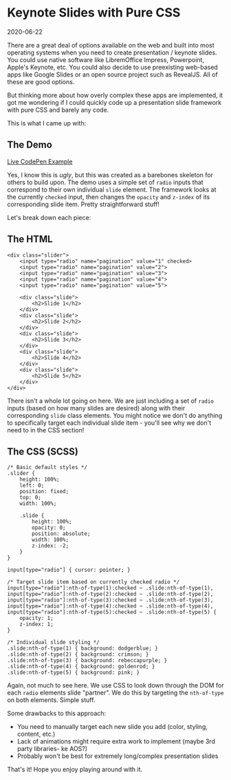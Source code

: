 # Keynote Slides with Pure CSS

2020-06-22

There are a great deal of options available on the web and built into most operating systems when you need to create presentation / keynote slides. You could use native software like LibremOffice Impress, Powerpoint, Apple's Keynote, etc. You could also decide to use preexisting web-based apps like Google Slides or an open source project such as RevealJS. All of these are good options.

But thinking more about how overly complex these apps are implemented, it got me wondering if I could quickly code up a presentation slide framework with pure CSS and barely any code.

This is what I came up with:

## The Demo

[Live CodePen Example](https://codepen.io/bradleytaunt/pen/jOWBJZb)

Yes, I know this is _ugly_, but this was created as a barebones skeleton for others to build upon. The demo uses a simple set of `radio` inputs that correspond to their own individual `slide` element. The framework looks at the currently `checked` input, then changes the `opacity` and `z-index` of its corresponding slide item. Pretty straightforward stuff!

Let's break down each piece:

## The HTML


    <div class="slider">
        <input type="radio" name="pagination" value="1" checked>
        <input type="radio" name="pagination" value="2">
        <input type="radio" name="pagination" value="3">
        <input type="radio" name="pagination" value="4">
        <input type="radio" name="pagination" value="5">
    
        <div class="slide">
            <h2>Slide 1</h2>
        </div>
        <div class="slide">
            <h2>Slide 2</h2>
        </div>
        <div class="slide">
            <h2>Slide 3</h2>
        </div>
        <div class="slide">
            <h2>Slide 4</h2>
        </div>
        <div class="slide">
            <h2>Slide 5</h2>
        </div>
    </div>


There isn't a whole lot going on here. We are just including a set of `radio` inputs (based on how many slides are desired) along with their corresponding `slide` class elements. You might notice we don't do anything to specifically target each individual slide item - you'll see why we don't need to in the CSS section!

## The CSS (SCSS)


    /* Basic default styles */
    .slider {
        height: 100%;
        left: 0;
        position: fixed;
        top: 0;
        width: 100%;
    
        .slide {
            height: 100%;
            opacity: 0;
            position: absolute;
            width: 100%;
            z-index: -2;
        }
    }
    
    input[type="radio"] { cursor: pointer; }
    
    /* Target slide item based on currently checked radio */
    input[type="radio"]:nth-of-type(1):checked ~ .slide:nth-of-type(1),
    input[type="radio"]:nth-of-type(2):checked ~ .slide:nth-of-type(2),
    input[type="radio"]:nth-of-type(3):checked ~ .slide:nth-of-type(3),
    input[type="radio"]:nth-of-type(4):checked ~ .slide:nth-of-type(4),
    input[type="radio"]:nth-of-type(5):checked ~ .slide:nth-of-type(5) {
        opacity: 1;
        z-index: 1;
    }
    
    /* Individual slide styling */
    .slide:nth-of-type(1) { background: dodgerblue; }
    .slide:nth-of-type(2) { background: crimson; }
    .slide:nth-of-type(3) { background: rebeccapurple; }
    .slide:nth-of-type(4) { background: goldenrod; }
    .slide:nth-of-type(5) { background: pink; }


Again, not much to see here. We use CSS to look down through the DOM for each `radio` elements slide "partner". We do this by targeting the `nth-of-type` on both elements. Simple stuff.

Some drawbacks to this approach:

- You need to manually target each new slide you add (color, styling, content, etc.)
- Lack of animations might require extra work to implement (maybe 3rd party libraries- ke AOS?)
- Probably won't be best for extremely long/complex presentation slides

That's it! Hope you enjoy playing around with it.
